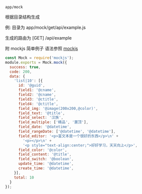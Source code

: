 `app/mock`

根据目录结构生成

例: 目录为 app/mock/get/api/example.js 

生成的路由为 [GET] /api/example

附 mockjs 简单例子 语法参照 [mockjs](http://mockjs.com/examples.html)
```javascript
const Mock = require('mockjs');
module.exports = Mock.mock({
  success: true,
  code: 200,
  data: {
    'list|10': [{
      id: '@guid',
      field1: '@cname',
      field2: '@cname',
      field3: '@ctitle',
      field4: '@ctitle',
      field_img: '@image(200x200,@color)',
      field_text: '@title',
      field_select: '汉族',
      field_multiple: ['精品', '置顶'],
      field_date: '@datetime',
      field_rangeDate: ['@datetime', '@datetime'],
      field_editor: '<p>富文本是一个很好的东西</p>\n' +
        '<p></p>\n' +
        '<p style="text-align:center;">好好学习，天天向上</p>',
      field_color: '@color',
      field_content: '@title',
      field_switch: '@boolean',
      update_time: '@datetime',
      create_time: '@datetime',
    }],
    total: 10
  }
});
```